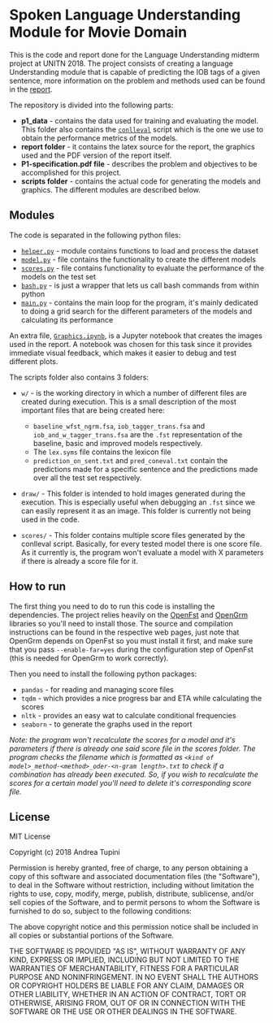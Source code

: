 # Spoken Language Understanding Module for Movie Domain

This is the code and report done for the Language Understanding midterm project at UNITN 2018. The project consists of creating a language Understanding module that is capable of predicting the IOB tags of a given sentence, more information on the problem and methods used can be found in the [report](https://github.com/tupini07/Movie-domain-IOB-tagger/blob/master/report/report.pdf). 

The repository is divided into the following parts: 

- **p1_data** - contains the data used for training and evaluating the model. This folder also contains the [`conlleval`](https://github.com/tupini07/Movie-domain-IOB-tagger/blob/master/P1_data/scripts/conlleval.pl) script which is the one we use to obtain the performance metrics of the models. 
- **report folder** - it contains the latex source for the report, the graphics used and the PDF version of the report itself. 
- **P1-specification.pdf file** - describes the problem and objectives to be accomplished for this project. 
- **scripts folder** - contains the actual code for generating the models and graphics. The different modules are described below.

## Modules

The code is separated in the following python files:

- [`helper.py`](https://github.com/tupini07/Movie-domain-IOB-tagger/blob/master/scripts/helper.py) - module contains functions to load and process the dataset
- [`model.py`](https://github.com/tupini07/Movie-domain-IOB-tagger/blob/master/scripts/model.py) - file contains the functionality to create the different models
- [`scores.py`](https://github.com/tupini07/Movie-domain-IOB-tagger/blob/master/scripts/scores.py) - file contains functionality to evaluate the performance of the models on the test set
- [`bash.py`](https://github.com/tupini07/Movie-domain-IOB-tagger/blob/master/scripts/bash.py) - is just a wrapper that lets us call bash commands from within python
- [`main.py`](https://github.com/tupini07/Movie-domain-IOB-tagger/blob/master/scripts/main.py) - contains the main loop for the program, it's mainly dedicated to doing a grid search for the different parameters of the models and calculating its performance

An extra file, [`Graphics.ipynb`](https://github.com/tupini07/Movie-domain-IOB-tagger/blob/master/scripts/Graphics.ipynb), is a Jupyter notebook that creates the images used in the report. A notebook was chosen for this task since it provides immediate visual feedback, which makes it easier to debug and test different plots.

The scripts folder also contains 3 folders:

- `w/` - is the working directory in which a number of different files are created during execution. This is a small description of the most important files that are being created here:
    - `baseline_wfst_ngrm.fsa`, `iob_tagger_trans.fsa` and `iob_and_w_tagger_trans.fsa` are the `.fst` representation of the baseline, basic and improved models respectively.
    - The `lex.syms` file contains the lexicon file
    - `prediction_on_sent.txt` and `pred_coneval.txt` contain the predictions made for a specific sentence and the predictions made over all the test set respectively.

- `draw/` - This folder is intended to hold images generated during the execution. This is especially useful when debugging an `.fst` since we can easily represent it as an image. This folder is currently not being used in the code.

- `scores/` - This folder contains multiple score files generated by the conlleval script. Basically, for every tested model there is one score file. As it currently is, the program won't evaluate a model with X parameters if there is already a score file for it.


## How to run

The first thing you need to do to run this code is installing the dependencies. The project relies heavily on the [OpenFst](http://openfst.org/) and [OpenGrm](http://opengrm.org/) libraries so you'll need to install those. The source and compilation instructions can be found in the respective web pages, just note that OpenGrm depends on OpenFst so you must install it first, and make sure that you pass `--enable-far=yes` during the configuration step of OpenFst (this is needed for OpenGrm to work correctly). 

Then you need to install the following python packages:

- `pandas` - for reading and managing score files 
- `tqdm` - which provides a nice progress bar and ETA while calculating the scores
- `nltk` - provides an easy wat to calculate conditional frequencies
- `seaborn` - to generate the graphs used in the report

*Note: the program won't recalculate the scores for a model and it's parameters if there is already one said score file in the scores folder. The program checks the filename which is formatted as `<kind of model>_method-<method>_oder-<n-gram length>.txt` to check if a combination has already been executed. So, if you wish to recalculate the scores for a certain model you'll need to delete it's corresponding score file.*


## License 

MIT License

Copyright (c) 2018 Andrea Tupini

Permission is hereby granted, free of charge, to any person obtaining a copy
of this software and associated documentation files (the "Software"), to deal
in the Software without restriction, including without limitation the rights
to use, copy, modify, merge, publish, distribute, sublicense, and/or sell
copies of the Software, and to permit persons to whom the Software is
furnished to do so, subject to the following conditions:

The above copyright notice and this permission notice shall be included in all
copies or substantial portions of the Software.

THE SOFTWARE IS PROVIDED "AS IS", WITHOUT WARRANTY OF ANY KIND, EXPRESS OR
IMPLIED, INCLUDING BUT NOT LIMITED TO THE WARRANTIES OF MERCHANTABILITY,
FITNESS FOR A PARTICULAR PURPOSE AND NONINFRINGEMENT. IN NO EVENT SHALL THE
AUTHORS OR COPYRIGHT HOLDERS BE LIABLE FOR ANY CLAIM, DAMAGES OR OTHER
LIABILITY, WHETHER IN AN ACTION OF CONTRACT, TORT OR OTHERWISE, ARISING FROM,
OUT OF OR IN CONNECTION WITH THE SOFTWARE OR THE USE OR OTHER DEALINGS IN THE
SOFTWARE.